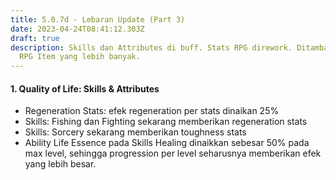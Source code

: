 ```yaml
---
title: 5.0.7d - Lebaran Update (Part 3)
date: 2023-04-24T08:41:12.303Z
draft: true
description: Skills dan Attributes di buff. Stats RPG dirework. Ditambahkannya
  RPG Item yang lebih banyak.
---
```

#### 1. Quality of Life: Skills & Attributes

* ﻿Regeneration Stats: efek regeneration per stats dinaikan 25%
* Skills: Fishing dan Fighting sekarang memberikan regeneration stats
* Skills: Sorcery sekarang memberikan toughness stats
* Ability Life Essence pada Skills Healing dinaikkan sebesar 50% pada max level, sehingga progression per level seharusnya memberikan efek yang lebih besar.